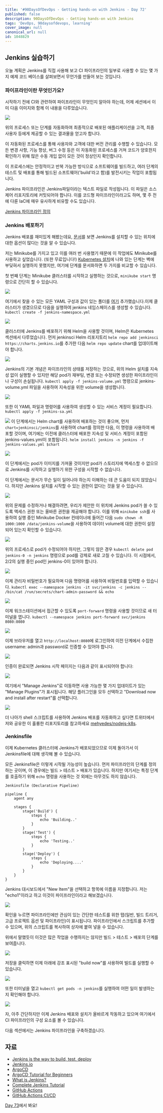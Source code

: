```yaml
---
title: '#90DaysOfDevOps - Getting hands-on with Jenkins - Day 72'
published: false
description: 90DaysOfDevOps - Getting hands-on with Jenkins
tags: 'DevOps, 90daysofdevops, learning'
cover_image: null
canonical_url: null
id: 1048829
---
```


## Jenkins 실습하기

오늘 계획은 Jenkins를 직접 사용해 보고 CI 파이프라인의 일부로 사용할 수 있는 몇 가지 예제 코드 베이스를 살펴보면서 무언가를 만들어 보는 것입니다.

### 파이프라인이란 무엇인가요?

시작하기 전에 CI와 관련하여 파이프라인이 무엇인지 알아야 하는데, 어제 세션에서 이미 다음 이미지와 함께 이 내용을 다루었습니다.

![](/2022/Days/Images/Day71_CICD4.png)

위의 프로세스 또는 단계를 자동화하여 최종적으로 배포된 애플리케이션을 고객, 최종 사용자 등에게 제공할 수 있는 결과물을 얻고자 합니다.

이 자동화된 프로세스를 통해 사용자와 고객에 대한 버전 관리를 수행할 수 있습니다. 모든 변경 사항, 기능 향상, 버그 수정 등은 이 자동화된 프로세스를 거쳐 코드가 양호한지 확인하기 위해 많은 수동 개입 없이 모든 것이 정상인지 확인합니다.

이 프로세스에는 안정적이고 반복 가능한 방식으로 소프트웨어를 빌드하고, 여러 단계의 테스트 및 배포를 통해 빌드된 소프트웨어('build'라고 함)를 발전시키는 작업이 포함됩니다.

Jenkins 파이프라인은 Jenkins파일이라는 텍스트 파일로 작성됩니다. 이 파일은 소스 제어 리포지토리에 커밋되어야 합니다. 이를 코드형 파이프라인이라고도 하며, 몇 주 전에 다룬 IaC에 매우 유사하게 비유할 수도 있습니다.

[Jenkins 파이프라인 정의](https://www.jenkins.io/doc/book/pipeline/#ji-toolbar)

### Jenkins 배포하기

Jenkins 배포를 재미있게 해봤는데요, [문서](https://www.jenkins.io/doc/book/installing/)를 보면 Jenkins를 설치할 수 있는 위치에 대한 옵션이 많다는 것을 알 수 있습니다.

저는 Minikube를 가지고 있고 이를 여러 번 사용했기 때문에 이 작업에도 Minikube를 사용하고 싶었습니다. (또한 무료입니다!) [Kubernetes 설치](https://www.jenkins.io/doc/book/installing/kubernetes/)에 나와 있는 단계는 벽에 부딪혀서 실행하지 못했지만, 여기에 단계를 문서화하면 두 가지를 비교할 수 있습니다.

첫 번째 단계는 Minikube 클러스터를 시작하고 실행하는 것으로, `minikube start` 명령으로 간단히 할 수 있습니다.

![](/2022/Days/Images/Day72_CICD1.png)

여기에서 찾을 수 있는 모든 YAML 구성과 값이 있는 폴더를 [여기](/2022/Days/CICD/Jenkins) 추가했습니다.이제 클러스터가 생겼으므로 다음을 실행하여 jenkins 네임스페이스를 생성할 수 있습니다. `kubectl create -f jenkins-namespace.yml`

![](/2022/Days/Images/Day72_CICD2.png)

클러스터에 Jenkins를 배포하기 위해 Helm을 사용할 것이며, Helm은 Kubernetes 섹션에서 다루었습니다. 먼저 jenkinsci Helm 리포지토리 `helm repo add jenkinsci https://charts.jenkins.io`를 추가한 다음 `helm repo update` chart를 업데이트해야 합니다.

![](/2022/Days/Images/Day72_CICD3.png)

Jenkins의 기본 개념은 파이프라인의 상태를 저장하는 것으로, 위의 Helm 설치를 지속성 없이 실행할 수 있지만 해당 pod가 재부팅, 변경 또는 수정되면 생성한 파이프라인이나 구성이 손실됩니다. `kubectl apply -f jenkins-volume.yml` 명령으로 jenkins-volume.yml 파일을 사용하여 지속성을 위한 volume을 생성합니다.

![](/2022/Days/Images/Day72_CICD4.png)

또한 이 YAML 파일과 명령어를 사용하여 생성할 수 있는 서비스 계정이 필요합니다. `kubectl apply -f jenkins-sa.yml`

![](/2022/Days/Images/Day72_CICD5.png)
이 단계에서는 Helm chart를 사용하여 배포하는 것이 좋으며, 먼저 `chart=jenkinsci/jenkins`를 사용하여 chart를 정의한 다음, 이 명령을 사용하여 배포할 것이며, 여기에는 이전에 클러스터에 배포한 지속성 및 서비스 계정이 포함된 jenkins-values.yml이 포함됩니다. `helm install jenkins -n jenkins -f jenkins-values.yml $chart`

![](/2022/Days/Images/Day72_CICD6.png)

이 단계에서는 pod가 이미지를 가져올 것이지만 pod가 스토리지에 액세스할 수 없으므로 Jenkins를 시작하고 실행하기 위한 구성을 시작할 수 없습니다.

이 단계에서는 문서가 무슨 일이 일어나야 하는지 이해하는 데 큰 도움이 되지 않았습니다. 하지만 Jenkins 설치를 시작할 수 있는 권한이 없다는 것을 알 수 있습니다.

![](/2022/Days/Images/Day72_CICD7.png)

위의 문제를 수정하거나 해결하려면, 우리가 제안한 이 위치에 Jenkins pod가 쓸 수 있도록 액세스 권한 또는 올바른 권한을 제공해야 합니다. 이를 위해 `minikube ssh`를 사용하여 실행 중인 Minikube Docker 컨테이너에 들어간 다음 `sudo chown -R 1000:1000 /data/jenkins-volume`을 사용하여 데이터 volume에 대한 권한이 설정되어 있는지 확인할 수 있습니다.

![](/2022/Days/Images/Day72_CICD8.png)

위의 프로세스로 pod가 수정되어야 하지만, 그렇지 않은 경우 `kubectl delete pod jenkins-0 -n jenkins` 명령으로 pod를 강제로 새로 고칠 수 있습니다. 이 시점에서, 2/2의 실행 중인 pod인 jenkins-0이 있어야 합니다.

![](/2022/Days/Images/Day72_CICD9.png)

이제 관리자 비밀번호가 필요하며 다음 명령어를 사용하여 비밀번호를 입력할 수 있습니다. `kubectl exec --namespace jenkins -it svc/jenkins -c jenkins -- /bin/cat /run/secrets/chart-admin-password && echo`

![](/2022/Days/Images/Day72_CICD10.png)

이제 워크스테이션에서 접근할 수 있도록 `port-forward` 명령을 사용할 것이므로 새 터미널을 엽니다. `kubectl --namespace jenkins port-forward svc/jenkins 8080:8080`

![](/2022/Days/Images/Day72_CICD11.png)

이제 브라우저를 열고 `http://localhost:8080`에 로그인하여 이전 단계에서 수집한 username: admin과 password로 인증할 수 있어야 합니다.

![](/2022/Days/Images/Day72_CICD12.png)

인증이 완료되면 Jenkins 시작 페이지는 다음과 같이 표시되어야 합니다:

![](/2022/Days/Images/Day72_CICD13.png)

여기에서 "Manage Jenkins"로 이동하면 사용 가능한 몇 가지 업데이트가 있는 "Manage Plugins"가 표시됩니다. 해당 플러그인을 모두 선택하고 "Download now and install after restart"를 선택합니다.

![](/2022/Days/Images/Day72_CICD14.png)

더 나아가 shell 스크립트를 사용하여 Jenkins 배포를 자동화하고 싶다면 트위터에서 저와 공유한 이 훌륭한 리포지토리를 참고하세요 [mehyedes/nodejs-k8s](https://github.com/mehyedes/nodejs-k8s/blob/main/docs/automated-setup.md).

### Jenkinsfile

이제 Kubernetes 클러스터에 Jenkins가 배포되었으므로 이제 돌아가서 이 Jenkinsfile에 대해 생각해 볼 수 있습니다.

모든 Jenkinsfile은 이렇게 시작될 가능성이 높습니다. 먼저 파이프라인의 단계를 정의하는 곳이며, 이 경우에는 빌드 > 테스트 > 배포가 있습니다. 하지만 여기서는 특정 단계를 호출하기 위해 `echo` 명령을 사용하는 것 외에는 아무것도 하지 않습니다.

```
Jenkinsfile (Declarative Pipeline)

pipeline {
    agent any

    stages {
        stage('Build') {
            steps {
                echo 'Building..'
            }
        }
        stage('Test') {
            steps {
                echo 'Testing..'
            }
        }
        stage('Deploy') {
            steps {
                echo 'Deploying....'
            }
        }
    }
}

```

Jenkins 대시보드에서 "New Item"을 선택하고 항목에 이름을 지정합니다. 저는 "echo1"이라고 하고 이것이 파이프라인이라고 해보겠습니다.

![](/2022/Days/Images/Day72_CICD15.png)

확인을 누르면 파이프라인에만 관심이 있는 간단한 테스트를 위한 탭(일반, 빌드 트리거, 고급 프로젝트 옵션 및 파이프라인)이 표시됩니다. 파이프라인에서 스크립트를 추가할 수 있으며, 위의 스크립트를 복사하여 상자에 붙여 넣을 수 있습니다.

위에서 말했듯이 이것은 많은 작업을 수행하지는 않지만 빌드 > 테스트 > 배포의 단계를 보여줍니다.

![](/2022/Days/Images/Day72_CICD16.png)

저장을 클릭하면 이제 아래에 강조 표시된 "build now"를 사용하여 빌드를 실행할 수 있습니다.

![](/2022/Days/Images/Day72_CICD17.png)

또한 터미널을 열고 `kubectl get pods -n jenkins`를 실행하여 어떤 일이 발생하는지 확인해야 합니다.

![](/2022/Days/Images/Day72_CICD18.png)

자, 아주 간단하지만 이제 Jenkins 배포와 설치가 올바르게 작동하고 있으며 여기에서 CI 파이프라인의 구성 요소를 볼 수 있습니다.

다음 섹션에서는 Jenkins 파이프라인을 구축하겠습니다.

## 자료

- [Jenkins is the way to build, test, deploy](https://youtu.be/_MXtbjwsz3A)
- [Jenkins.io](https://www.jenkins.io/)
- [ArgoCD](https://argo-cd.readthedocs.io/en/stable/)
- [ArgoCD Tutorial for Beginners](https://www.youtube.com/watch?v=MeU5_k9ssrs)
- [What is Jenkins?](https://www.youtube.com/watch?v=LFDrDnKPOTg)
- [Complete Jenkins Tutorial](https://www.youtube.com/watch?v=nCKxl7Q_20I&t=3s)
- [GitHub Actions](https://www.youtube.com/watch?v=R8_veQiYBjI)
- [GitHub Actions CI/CD](https://www.youtube.com/watch?v=mFFXuXjVgkU)

[Day 73](day73.md)에서 봐요!
